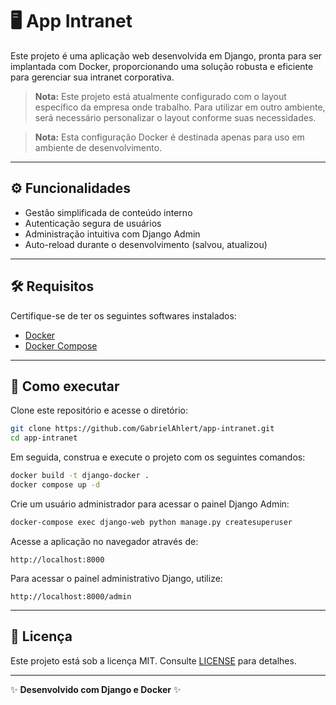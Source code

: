 
# 🖥️ App Intranet

Este projeto é uma aplicação web desenvolvida em Django, pronta para ser implantada com Docker, proporcionando uma solução robusta e eficiente para gerenciar sua intranet corporativa.

> **Nota:** Este projeto está atualmente configurado com o layout específico da empresa onde trabalho. Para utilizar em outro ambiente, será necessário personalizar o layout conforme suas necessidades.

> **Nota:** Esta configuração Docker é destinada apenas para uso em ambiente de desenvolvimento.

---

## ⚙️ Funcionalidades

- Gestão simplificada de conteúdo interno
- Autenticação segura de usuários
- Administração intuitiva com Django Admin
- Auto-reload durante o desenvolvimento (salvou, atualizou)

---

## 🛠️ Requisitos

Certifique-se de ter os seguintes softwares instalados:

- [Docker](https://www.docker.com/)
- [Docker Compose](https://docs.docker.com/compose/)

---

## 🚀 Como executar

Clone este repositório e acesse o diretório:

```bash
git clone https://github.com/GabrielAhlert/app-intranet.git
cd app-intranet
```

Em seguida, construa e execute o projeto com os seguintes comandos:

```bash
docker build -t django-docker .
docker compose up -d
```

Crie um usuário administrador para acessar o painel Django Admin:

```bash
docker-compose exec django-web python manage.py createsuperuser
```

Acesse a aplicação no navegador através de:

```
http://localhost:8000
```

Para acessar o painel administrativo Django, utilize:

```
http://localhost:8000/admin
```

---

## 📄 Licença

Este projeto está sob a licença MIT. Consulte [LICENSE](LICENSE) para detalhes.

---

✨ **Desenvolvido com Django e Docker** ✨
